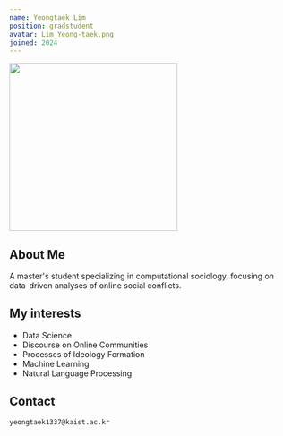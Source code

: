 ```yaml
---
name: Yeongtaek Lim
position: gradstudent
avatar: Lim_Yeong-taek.png
joined: 2024
---
```


<img width="300" src="{{site.baseurl}}/images/people/{{page.avatar}}" onerror="this.src='{{site.baseurl}}/images/people/404.jpg';" data-action="zoom">

## About Me
  A master's student specializing in computational sociology, focusing on data-driven analyses of online social conflicts.
  


## My interests
  * Data Science
  * Discourse on Online Communities
  * Processes of Ideology Formation
  * Machine Learning
  * Natural Language Processing

## Contact
<i class="fa fa-envelope-o"></i>  `yeongtaek1337@kaist.ac.kr`<br>
